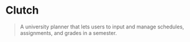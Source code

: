 # Clutch

> A university planner that lets users to input and manage schedules, assignments, and grades in a semester.


